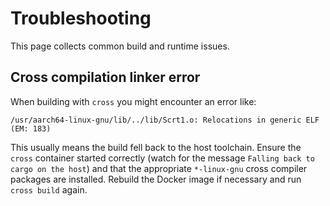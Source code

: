 # Troubleshooting

This page collects common build and runtime issues.

## Cross compilation linker error

When building with `cross` you might encounter an error like:

```text
/usr/aarch64-linux-gnu/lib/../lib/Scrt1.o: Relocations in generic ELF (EM: 183)
```

This usually means the build fell back to the host toolchain. Ensure the `cross` container started correctly (watch for the message `Falling back to cargo on the host`) and that the appropriate `*-linux-gnu` cross compiler packages are installed. Rebuild the Docker image if necessary and run `cross build` again.
